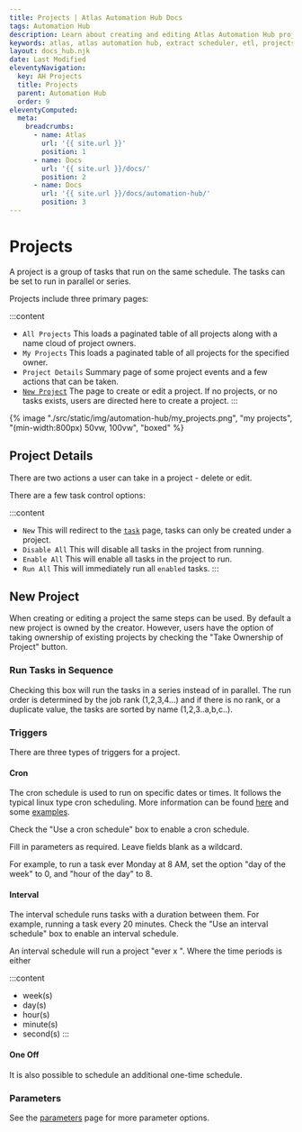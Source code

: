```yaml
---
title: Projects | Atlas Automation Hub Docs
tags: Automation Hub
description: Learn about creating and editing Atlas Automation Hub projects.
keywords: atlas, atlas automation hub, extract scheduler, etl, projects, task group, schedule, cron
layout: docs_hub.njk
date: Last Modified
eleventyNavigation:
  key: AH Projects
  title: Projects
  parent: Automation Hub
  order: 9
eleventyComputed:
  meta:
    breadcrumbs:
      - name: Atlas
        url: '{{ site.url }}'
        position: 1
      - name: Docs
        url: '{{ site.url }}/docs/'
        position: 2
      - name: Docs
        url: '{{ site.url }}/docs/automation-hub/'
        position: 3
---
```


# Projects

A project is a group of tasks that run on the same schedule. The tasks can be set to run in parallel or series.

Projects include three primary pages:

:::content

- `All Projects` This loads a paginated table of all projects along with a name cloud of project owners.
- `My Projects` This loads a paginated table of all projects for the specified owner.
- `Project Details` Summary page of some project events and a few actions that can be taken.
- [`New Project`](#new-project) The page to create or edit a project. If no projects, or no tasks exists, users are directed here to create a project.
  :::

{% image "./src/static/img/automation-hub/my_projects.png", "my projects", "(min-width:800px) 50vw, 100vw", "boxed" %}

## Project Details

There are two actions a user can take in a project - delete or edit.

There are a few task control options:

:::content

- `New` This will redirect to the [`task`](/docs/automation-hub/tasks/) page, tasks can only be created under a project.
- `Disable All` This will disable all tasks in the project from running.
- `Enable All` This will enable all tasks in the project to run.
- `Run All` This will immediately run all `enabled` tasks.
  :::

## New Project

When creating or editing a project the same steps can be used. By default a new project is owned by the creator. However, users have the option of taking ownership of existing projects by checking the "Take Ownership of Project" button.

### Run Tasks in Sequence

Checking this box will run the tasks in a series instead of in parallel. The run order is determined by the job rank (1,2,3,4...) and if there is no rank, or a duplicate value, the tasks are sorted by name (1,2,3..a,b,c..).

### Triggers

There are three types of triggers for a project.

#### Cron

The cron schedule is used to run on specific dates or times. It follows the typical linux type cron scheduling. More information can be found [here](https://crontab.guru) and some [examples](https://crontab.guru/examples.html).

Check the "Use a cron schedule" box to enable a cron schedule.

Fill in parameters as required. Leave fields blank as a wildcard.

For example, to run a task ever Monday at 8 AM, set the option "day of the week" to 0, and "hour of the day" to 8.

#### Interval

The interval schedule runs tasks with a duration between them. For example, running a task every 20 minutes. Check the "Use an interval schedule" box to enable an interval schedule.

An interval schedule will run a project "ever x <time period>". Where the time periods is either

:::content

- week(s)
- day(s)
- hour(s)
- minute(s)
- second(s)
  :::

#### One Off

It is also possible to schedule an additional one-time schedule.

### Parameters

See the [parameters](/docs/automation-hub/parameters/) page for more parameter options.
